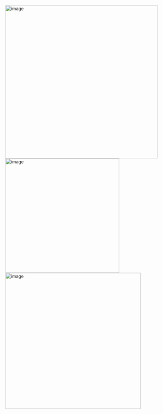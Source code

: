 
<img width="483" alt="image" src="https://github.com/B4Chen/Population-Excel/assets/101760902/544ccbab-3a1b-4bab-91e6-85544ac2eced">




<img width="361" alt="image" src="https://github.com/B4Chen/Population-Excel/assets/101760902/1ac1061f-42d9-4898-9871-c068b41e1128">


<img width="429" alt="image" src="https://github.com/B4Chen/Population-Excel/assets/101760902/4b2ea4e9-2675-42d4-9a8a-f1740d74c2fc">
